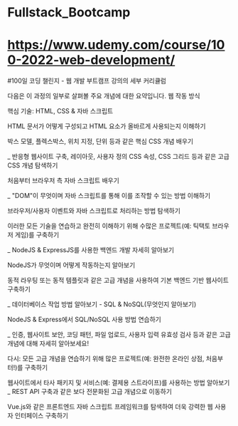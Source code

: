 # Fullstack_Bootcamp
# https://www.udemy.com/course/100-2022-web-development/

#100일 코딩 챌린지 - 웹 개발 부트캠프 강의의 세부 커리큘럼


다음은 이 과정의 일부로 살펴볼 주요 개념에 대한 요약입니다.
웹 작동 방식

핵심 기술: HTML, CSS & 자바 스크립트

HTML 문서가 어떻게 구성되고 HTML 요소가 올바르게 사용되는지 이해하기

박스 모델, 플렉스박스, 위치 지정, 단위 등과 같은 핵심 CSS 개념 배우기

_
반응형 웹사이트 구축, 레이아웃, 사용자 정의 CSS 속성, CSS 그리드 등과 같은 고급 CSS 개념 탐색하기

처음부터 브라우저 측 자바 스크립트 배우기

_
"DOM"이 무엇이며 자바 스크립트를 통해 이를 조작할 수 있는 방법 이해하기

브라우저/사용자 이벤트와 자바 스크립트로 처리하는 방법 탐색하기

이러한 모든 기술을 연습하고 완전히 이해하기 위해 수많은 프로젝트(예: 틱택토 브라우저 게임)를 구축하기

_
NodeJS & ExpressJS를 사용한 백엔드 개발 자세히 알아보기

NodeJS가 무엇이며 어떻게 작동하는지 알아보기

동적 라우팅 또는 동적 템플릿과 같은 고급 개념을 사용하여 기본 백엔드 기반 웹사이트 구축하기

_
데이터베이스 작업 방법 알아보기 - SQL & NoSQL(무엇인지 알아보기)

NodeJS & Express에서 SQL/NoSQL 사용 방법 연습하기

_
인증, 웹사이트 보안, 코딩 패턴, 파일 업로드, 사용자 입력 유효성 검사 등과 같은 고급 개념에 대해 자세히 알아보세요!

다시: 모든 고급 개념을 연습하기 위해 많은 프로젝트(예: 완전한 온라인 상점, 처음부터!)를 구축하기

웹사이트에서 타사 패키지 및 서비스(예: 결제용 스트라이프)를 사용하는 방법 알아보기
_
REST API 구축과 같은 보다 전문화된 고급 개념으로 이동하기

Vue.js와 같은 프론트엔드 자바 스크립트 프레임워크를 탐색하여 더욱 강력한 웹 사용자 인터페이스 구축하기

